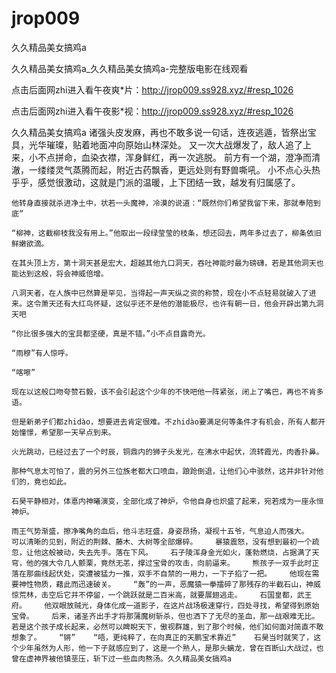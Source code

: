 # jrop009
久久精品美女搞鸡a

久久精品美女搞鸡a_久久精品美女搞鸡a-完整版电影在线观看

点击后面网zhi进入看午夜爽*片：http://jrop009.ss928.xyz/#resp_1026

点击后面网zhi进入看午夜影*视：http://jrop009.ss928.xyz/#resp_1026

久久精品美女搞鸡a    诸强头皮发麻，再也不敢多说一句话，连夜逃遁，皆祭出宝具，光华璀璨，贴着地面冲向原始山林深处。    又一次大战爆发了，敌人追了上来，小不点拼命，血染衣襟，浑身鲜红，再一次逃脱。    前方有一个湖，澄净而清澈，一缕缕灵气蒸腾而起，附近古药飘香，更远处则有野兽嘶吼。    小不点心头热乎乎，感觉很激动，这就是门派的温暖，上下团结一致，越发有归属感了。

    他转身直接就杀进净土中，状若一头魔神，冷漠的说道：“既然你们希望我留下来，那就奉陪到底”

    “柳神，这截柳枝我没有用上。”他取出一段绿莹莹的枝条，想还回去，两年多过去了，柳条依旧鲜嫩欲滴。

    在其头顶上方，第十洞天甚是宏大，超越其他九口洞天，吞吐神能时最为磅礴，若是其他洞天也能达到这般，将会神威倍增。

    八洞天者，在人族中已然算是罕见，当得起一声天纵之资的称赞，现在小不点轻易就破入了进来。这令萧天还有大红鸟怀疑，这似乎还不是他的潜能极尽，也许有朝一日，他会开辟出第九洞天吧

    “你比很多强大的宝具都坚硬，真是不错。”小不点目露奇光。

    “雨穆”有人惊呼。

    “喀嚓”

    现在以这般口吻夸赞石毅，该不会引起这个少年的不快吧他一阵紧张，闭上了嘴巴，再也不肯多语。

    但是新弟子们都zhidào，想要进去肯定很难。不zhidào要满足何等条件才有机会，所有人都开始憧憬，希望那一天早点到来。

    火光跳动，已经过去了一个时辰，铜鼎内的狮子头发光，在沸水中起伏，流转霞光，肉香扑鼻。

    那种气息太可怕了，震的另外三位族老都大口喷血，踉跄倒退，让他们心中骇然，这并非针对他们的，竟也如此。

    石昊平静相对，体悳内神曦演变，全部化成了神炉，令他自身也炽盛了起来，宛若成为一座永恒神炉。

    雨王气势渐盛，擦净嘴角的血后，他斗志旺盛，身姿昂扬，凝视十五爷，气息迫人而强大。    可以清晰的见到，附近的荆棘、藤木、大树等全部爆碎。    暴猿震怒，没有想到最初一个疏忽，让他这般被动，失去先手。落在下风。    石子陵浑身金光如火，蓬勃燃烧，占据满了天穹，他的强大令几人颤栗，竟然无恙，撑过宝骨的攻击，向前逼来。    熊孩子一双手此时正落在那曲线起伏处，突遭被猛力一推，双手不自禁的一用力，一下子掐了一把。    他现在需要神性物质，藉此而迅速破关。    “轰”的一声，恶魔猿一拳擂碎了那残存的半截石山，神威惊荒林，击空后它并不停留，一个跳跃就是二百米高，就要展翅逃走。    石国皇都，武王府。    他双眼放贼光，身体化成一道影子，在这片战场极速穿行，四处寻找，希望得到原始宝骨。    后来，诸圣齐出手才将那蒲魔树斩杀，但也洒下了无尽的圣血，那一战艰难无比。    若是这个孩子成长起来，必然可以睥睨天下，傲视群雄，到了那个时候，他们如何面对简直不敢想象了。    “锵”    “唔，更纯粹了，在向真正的天鹏宝术靠近”    石昊当时就笑了，这个少年虽然为人形，他一下子就感应到了，这是一个熟人，是那头螭龙，曾在百断山大战过，也曾在虚神界被他镇垩压，斩下过一些血肉熬汤。久久精品美女搞鸡a
